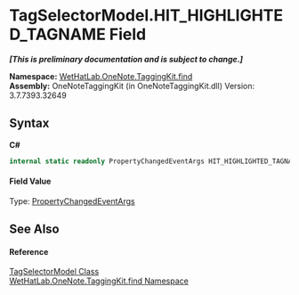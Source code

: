 # TagSelectorModel.HIT_HIGHLIGHTED_TAGNAME Field
 _**\[This is preliminary documentation and is subject to change.\]**_

**Namespace:**&nbsp;<a href="0e3a8efd-07d2-1709-b1cd-709153222081.md">WetHatLab.OneNote.TaggingKit.find</a><br />**Assembly:**&nbsp;OneNoteTaggingKit (in OneNoteTaggingKit.dll) Version: 3.7.7393.32649

## Syntax

**C#**<br />
``` C#
internal static readonly PropertyChangedEventArgs HIT_HIGHLIGHTED_TAGNAME
```


#### Field Value
Type: <a href="http://msdn2.microsoft.com/en-us/library/za55yc6t" target="_blank">PropertyChangedEventArgs</a>

## See Also


#### Reference
<a href="093ecf68-9afb-f529-98a7-c27089162014.md">TagSelectorModel Class</a><br /><a href="0e3a8efd-07d2-1709-b1cd-709153222081.md">WetHatLab.OneNote.TaggingKit.find Namespace</a><br />